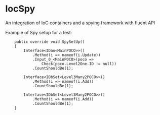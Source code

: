 # IocSpy
An integration of IoC containers and a spying framework with fluent API

Example of Spy setup for a test:

        public override void SpySetUp()
        {
            Interface<IDao<MainPOCO>>()
                .Method(i => nameof(i.Update))
                .Input_0_<MainPOCO>(poco => 
                    Check(poco.Level2One.ID != null))
                .CountShouldBe(1);

            Interface<IDbSet<Level3Many2POCO>>()
                .Method(i => nameof(i.Add))
                .CountShouldBe(1);

            Interface<IDbSet<Level3Many2POCO>>()
                .Method(i => nameof(i.Add))
                .CountShouldBe(1);
        }
